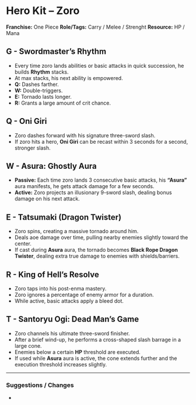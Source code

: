 # Hero Kit – Zoro

**Franchise:** One Piece
**Role/Tags:** Carry / Melee / Strenght
**Resource:** HP / Mana

## G - Swordmaster’s Rhythm
- Every time zoro lands abilities or basic attacks in quick succession, he builds **Rhythm** stacks.
- At max stacks, his next ability is empowered.
- **Q:** Dashes farther.
- **W:** Double-triggers.
- **E:** Tornado lasts longer.
- **R:** Grants a large amount of crit chance.

## Q - Oni Giri
- Zoro dashes forward with his signature three-sword slash.
- If zoro hits a hero, **Oni Giri** can be recast within 3 seconds for a second, stronger slash.

## W - Asura: Ghostly Aura
- **Passive:** Each time zoro lands 3 consecutive basic attacks, his **“Asura”** aura manifests, he gets attack damage for a few seconds.
- **Active:** Zoro projects an illusionary 9-sword slash, dealing bonus damage on his next attack.

## E - Tatsumaki (Dragon Twister)
- Zoro spins, creating a massive tornado around him.
- Deals aoe damage over time, pulling nearby enemies slightly toward the center.
- If cast during **Asura** aura, the tornado becomes **Black Rope Dragon Twister**, dealing extra true damage to enemies with shields/barriers.

## R - King of Hell’s Resolve
- Zoro taps into his post-enma mastery.
- Zoro ignores a percentage of enemy armor for a duration.
- While active, basic attacks apply a bleed dot.

## T - Santoryu Ogi: Dead Man’s Game
- Zoro channels his ultimate three-sword finisher.
- After a brief wind-up, he performs a cross-shaped slash barrage in a large cone.
- Enemies below a certain **HP** threshold are executed.
- If used while **Asura** aura is active, the cone extends further and the execution threshold increases slightly.

---

### Suggestions / Changes
- <your notes here>